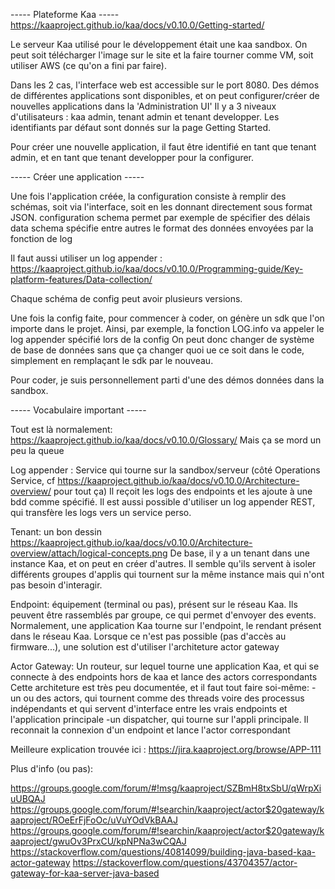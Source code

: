 


----- Plateforme Kaa -----
https://kaaproject.github.io/kaa/docs/v0.10.0/Getting-started/

Le serveur Kaa utilisé pour le développement était une kaa sandbox. On peut soit télécharger l'image sur le site et la faire tourner comme VM, soit utiliser AWS (ce qu'on a fini par faire).

Dans les 2 cas, l'interface web est accessible sur le port 8080. Des démos de différentes applications sont disponibles, et on peut configurer/créer de nouvelles applications dans la 'Administration UI'
Il y a 3 niveaux d'utilisateurs : kaa admin, tenant admin et tenant developper. Les identifiants par défaut sont donnés sur la page Getting Started.

Pour créer une nouvelle application, il faut être identifié en tant que tenant admin, et en tant que tenant developper pour la configurer.


----- Créer une application -----

Une fois l'application créée, la configuration consiste à remplir des schémas, soit via l'interface, soit en les donnant directement sous format JSON.
configuration schema permet par exemple de spécifier des délais
data schema spécifie entre autres le format des données envoyées par la fonction de log

Il faut aussi utiliser un log appender : https://kaaproject.github.io/kaa/docs/v0.10.0/Programming-guide/Key-platform-features/Data-collection/

Chaque schéma de config peut avoir plusieurs versions.

Une fois la config faite, pour commencer à coder, on génère un sdk que l'on importe dans le projet.
Ainsi, par exemple, la fonction LOG.info va appeler le log appender spécifié lors de la config
On peut donc changer de système de base de données sans que ça changer quoi ue ce soit dans le code, simplement en remplaçant le sdk par le nouveau.

Pour coder, je suis personnellement parti d'une des démos données dans la sandbox.



----- Vocabulaire important -----

Tout est là normalement: https://kaaproject.github.io/kaa/docs/v0.10.0/Glossary/
Mais ça se mord un peu la queue


Log appender :
Service qui tourne sur la sandbox/serveur (côté Operations Service, cf https://kaaproject.github.io/kaa/docs/v0.10.0/Architecture-overview/ pour tout ça)
Il reçoit les logs des endpoints et les ajoute à une bdd comme spécifié. Il est aussi possible d'utiliser un log appender REST, qui transfère les logs vers un service perso.


Tenant:
un bon dessin https://kaaproject.github.io/kaa/docs/v0.10.0/Architecture-overview/attach/logical-concepts.png
De base, il y a un tenant dans une instance Kaa, et on peut en créer d'autres. Il semble qu'ils servent à isoler différents groupes d'applis qui tournent sur la même instance mais qui n'ont pas besoin d'interagir.


Endpoint:
équipement (terminal ou pas), présent sur le réseau Kaa. Ils peuvent être rassemblés par groupe, ce qui permet d'envoyer des events.
Normalement, une application Kaa tourne sur l'endpoint, le rendant présent dans le réseau Kaa.
Lorsque ce n'est pas possible (pas d'accès au firmware...), une solution est d'utiliser l'architeture actor gateway


Actor Gateway:
Un routeur, sur lequel tourne une application Kaa, et qui se connecte à des endpoints hors de kaa et lance des actors correspondants
Cette architeture est très peu documentée, et il faut tout faire soi-même:
  -un ou des actors, qui tournent comme des threads voire des processus indépendants et qui servent d'interface entre les vrais endpoints et l'application principale
  -un dispatcher, qui tourne sur l'appli principale. Il reconnait la connexion d'un endpoint et lance l'actor correspondant

Meilleure explication trouvée ici : https://jira.kaaproject.org/browse/APP-111

Plus d'info (ou pas):

https://groups.google.com/forum/#!msg/kaaproject/SZBmH8txSbU/qWrpXiuUBQAJ
https://groups.google.com/forum/#!searchin/kaaproject/actor$20gateway/kaaproject/ROeErFjFoOc/uVuYOdVkBAAJ
https://groups.google.com/forum/#!searchin/kaaproject/actor$20gateway/kaaproject/gwuOv3PrxCU/kpNPNa3wCQAJ
https://stackoverflow.com/questions/40814099/building-java-based-kaa-actor-gateway
https://stackoverflow.com/questions/43704357/actor-gateway-for-kaa-server-java-based
